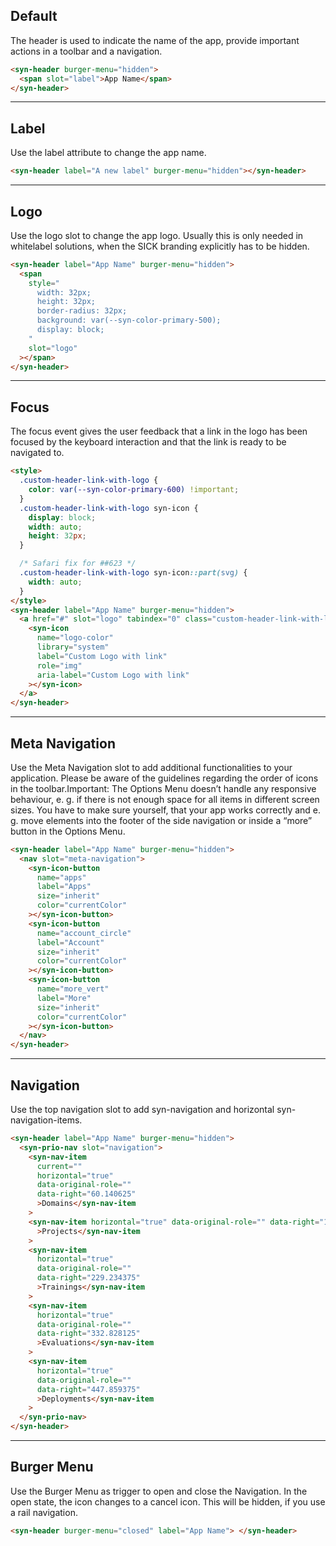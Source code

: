 ## Default

The header is used to indicate the name of the app, provide important actions in a toolbar and a navigation.

```html
<syn-header burger-menu="hidden">
  <span slot="label">App Name</span>
</syn-header>
```

---

## Label

Use the label attribute to change the app name.

```html
<syn-header label="A new label" burger-menu="hidden"></syn-header>
```

---

## Logo

Use the logo slot to change the app logo. Usually this is only needed in whitelabel solutions, when the SICK branding explicitly has to be hidden.

```html
<syn-header label="App Name" burger-menu="hidden">
  <span
    style="
      width: 32px;
      height: 32px;
      border-radius: 32px;
      background: var(--syn-color-primary-500);
      display: block;
    "
    slot="logo"
  ></span>
</syn-header>
```

---

## Focus

The focus event gives the user feedback that a link in the logo has been focused by the keyboard interaction and that the link is ready to be navigated to.

```html
<style>
  .custom-header-link-with-logo {
    color: var(--syn-color-primary-600) !important;
  }
  .custom-header-link-with-logo syn-icon {
    display: block;
    width: auto;
    height: 32px;
  }

  /* Safari fix for ##623 */
  .custom-header-link-with-logo syn-icon::part(svg) {
    width: auto;
  }
</style>
<syn-header label="App Name" burger-menu="hidden">
  <a href="#" slot="logo" tabindex="0" class="custom-header-link-with-logo">
    <syn-icon
      name="logo-color"
      library="system"
      label="Custom Logo with link"
      role="img"
      aria-label="Custom Logo with link"
    ></syn-icon>
  </a>
</syn-header>
```

---

## Meta Navigation

Use the Meta Navigation slot to add additional functionalities to your application. Please be aware of the guidelines regarding the order of icons in the toolbar.Important: The Options Menu doesn’t handle any responsive behaviour, e. g. if there is not enough space for all items in different screen sizes. You have to make sure yourself, that your app works correctly and e. g. move elements into the footer of the side navigation or inside a “more” button in the Options Menu.

```html
<syn-header label="App Name" burger-menu="hidden">
  <nav slot="meta-navigation">
    <syn-icon-button
      name="apps"
      label="Apps"
      size="inherit"
      color="currentColor"
    ></syn-icon-button>
    <syn-icon-button
      name="account_circle"
      label="Account"
      size="inherit"
      color="currentColor"
    ></syn-icon-button>
    <syn-icon-button
      name="more_vert"
      label="More"
      size="inherit"
      color="currentColor"
    ></syn-icon-button>
  </nav>
</syn-header>
```

---

## Navigation

Use the top navigation slot to add syn-navigation and horizontal syn-navigation-items.

```html
<syn-header label="App Name" burger-menu="hidden">
  <syn-prio-nav slot="navigation">
    <syn-nav-item
      current=""
      horizontal="true"
      data-original-role=""
      data-right="60.140625"
      >Domains</syn-nav-item
    >
    <syn-nav-item horizontal="true" data-original-role="" data-right="141.34375"
      >Projects</syn-nav-item
    >
    <syn-nav-item
      horizontal="true"
      data-original-role=""
      data-right="229.234375"
      >Trainings</syn-nav-item
    >
    <syn-nav-item
      horizontal="true"
      data-original-role=""
      data-right="332.828125"
      >Evaluations</syn-nav-item
    >
    <syn-nav-item
      horizontal="true"
      data-original-role=""
      data-right="447.859375"
      >Deployments</syn-nav-item
    >
  </syn-prio-nav>
</syn-header>
```

---

## Burger Menu

Use the Burger Menu as trigger to open and close the Navigation. In the open state, the icon changes to a cancel icon. This will be hidden, if you use a rail navigation.

```html
<syn-header burger-menu="closed" label="App Name"> </syn-header>
```
